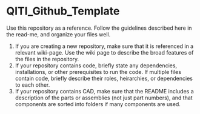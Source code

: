 # QITI_Github_Template
Use this repository as a reference.  Follow the guidelines described here in the read-me, and organize your files well.

1) If you are creating a new repository, make sure that it is referenced in a relevant wiki-page.  Use the wiki page to describe the broad features of the files in the repository.
2) If your repository contains code, briefly state any dependencies, installations, or other prerequisites to run the code.  If multiple files contain code, briefly describe their roles, heirarchies, or dependencies to each other.
3) If your repository contains CAD, make sure that the README includes a description of the parts or assemblies (not just part numbers), and that components are sorted into folders if many components are used.
